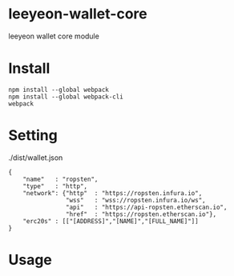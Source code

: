 # leeyeon-wallet-core
leeyeon wallet core module

# Install
```
npm install --global webpack
npm install --global webpack-cli
webpack
```

# Setting
./dist/wallet.json

```
{
    "name"   : "ropsten",
    "type"   : "http",
    "network": {"http"	: "https://ropsten.infura.io",
                "wss"	: "wss://ropsten.infura.io/ws",
                "api"	: "https://api-ropsten.etherscan.io",
                "href"	: "https://ropsten.etherscan.io"},
    "erc20s" : [["[ADDRESS]","[NAME]","[FULL_NAME]"]]
}
```

# Usage
